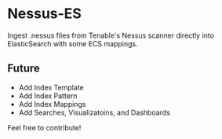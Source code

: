 # Nessus-ES
Ingest .nessus files from Tenable's Nessus scanner directly into ElasticSearch with some ECS mappings.

## Future
- Add Index Template
- Add Index Pattern
- Add Index Mappings
- Add Searches, Visualizatoins, and Dashboards

Feel free to contribute!
